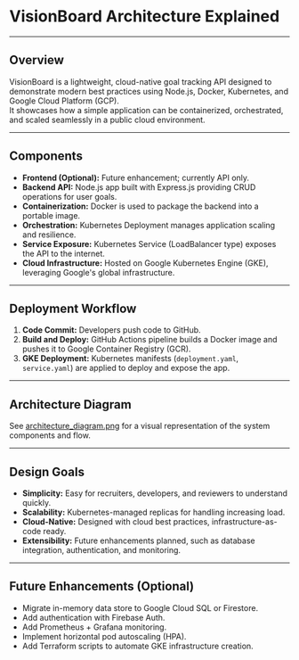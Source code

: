 # VisionBoard Architecture Explained

---

## Overview

VisionBoard is a lightweight, cloud-native goal tracking API designed to demonstrate modern best practices using Node.js, Docker, Kubernetes, and Google Cloud Platform (GCP).  
It showcases how a simple application can be containerized, orchestrated, and scaled seamlessly in a public cloud environment.

---

## Components

- **Frontend (Optional):** Future enhancement; currently API only.
- **Backend API:** Node.js app built with Express.js providing CRUD operations for user goals.
- **Containerization:** Docker is used to package the backend into a portable image.
- **Orchestration:** Kubernetes Deployment manages application scaling and resilience.
- **Service Exposure:** Kubernetes Service (LoadBalancer type) exposes the API to the internet.
- **Cloud Infrastructure:** Hosted on Google Kubernetes Engine (GKE), leveraging Google's global infrastructure.

---

## Deployment Workflow

1. **Code Commit:** Developers push code to GitHub.
2. **Build and Deploy:** GitHub Actions pipeline builds a Docker image and pushes it to Google Container Registry (GCR).
3. **GKE Deployment:** Kubernetes manifests (`deployment.yaml`, `service.yaml`) are applied to deploy and expose the app.

---

## Architecture Diagram

See [architecture_diagram.png](./architecture_diagram.png) for a visual representation of the system components and flow.

---

## Design Goals

- **Simplicity:** Easy for recruiters, developers, and reviewers to understand quickly.
- **Scalability:** Kubernetes-managed replicas for handling increasing load.
- **Cloud-Native:** Designed with cloud best practices, infrastructure-as-code ready.
- **Extensibility:** Future enhancements planned, such as database integration, authentication, and monitoring.

---

## Future Enhancements (Optional)

- Migrate in-memory data store to Google Cloud SQL or Firestore.
- Add authentication with Firebase Auth.
- Add Prometheus + Grafana monitoring.
- Implement horizontal pod autoscaling (HPA).
- Add Terraform scripts to automate GKE infrastructure creation.